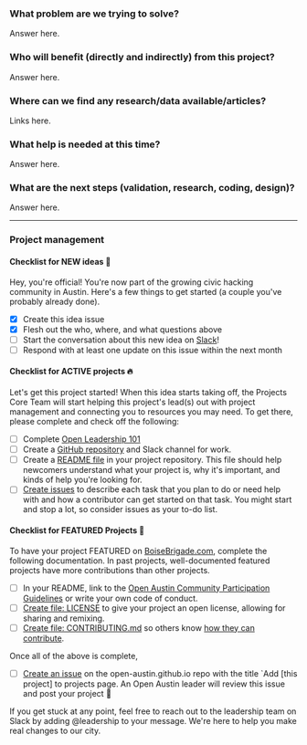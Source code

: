 <!--- Keep everything below and click 'Submit new issue'  --->

### What problem are we trying to solve?

Answer here.


### Who will benefit (directly and indirectly) from this project?

Answer here.


### Where can we find any research/data available/articles?

Links here.


### What help is needed at this time?

Answer here.


### What are the next steps (validation, research, coding, design)?

Answer here.

----
<!--- You can skip the following for now, but come back to it later!  --->

### Project management

#### Checklist for NEW ideas :baby:
Hey, you're official! You're now part of the growing civic hacking community in Austin. Here's a few things to get started (a couple you've probably already done).

- [x] Create this idea issue
- [x] Flesh out the who, where, and what questions above
- [ ] Start the conversation about this new idea on [Slack](https://openaustin-slackin.herokuapp.com/)!
- [ ] Respond with at least one update on this issue within the next month

#### Checklist for ACTIVE projects :fire:
Let's get this project started! When this idea starts taking off, the Projects Core Team will start helping this project's lead(s) out with project management and connecting you to resources you may need. To get there, please complete and check off the following:

- [ ] Complete [Open Leadership 101](https://mozilla.teachable.com/p/open-leadership-101)
- [ ] Create a [GitHub repository](https://github.com/new) and Slack channel for work.
- [ ] Create a [README file](https://mozilla.github.io/open-leadership-training-series/articles/opening-your-project/write-a-great-project-readme/) in your project repository. This file should help newcomers understand what your project is, why it's important, and kinds of help you're looking for.
- [ ] [Create issues](https://mozilla.github.io/open-leadership-training-series/articles/get-your-project-online/project-set-up-for-collaboration-with-github/#assignment--add-your-first-issue) to describe each task that you plan to do or need help with and how a contributor can get started on that task. You might start and stop a lot, so consider issues as your to-do list.

#### Checklist for FEATURED Projects :tada:
To have your project FEATURED on [BoiseBrigade.com](https://boisebrigade.com/), complete the following documentation. In past projects, well-documented featured projects have more contributions than other projects.

* [ ] In your README, link to the [Open Austin Community Participation Guidelines](https://docs.google.com/document/d/1OujyBccPpepUXSY5_nP3alzvd81WlCKSeSf_-sU5K-U/edit?usp=sharing) or write your own code of conduct.
* [ ] [Create file: LICENSE](http://choosealicense.com/) to give your project an open license, allowing for sharing and remixing.
* [ ] [Create file: CONTRIBUTING.md](https://github.com/acabunoc/mozsprint-repo-template/blob/master/CONTRIBUTING.md) so others know [how they can contribute](https://mozilla.github.io/open-leadership-training-series/articles/building-communities-of-contributors/write-contributor-guidelines/).

Once all of the above is complete,
- [ ] [Create an issue](https://github.com/open-austin/open-austin.github.io/issues/new) on the open-austin.github.io repo with the title `Add [this project] to projects page. An Open Austin leader will review this issue and post your project :balloon:

If you get stuck at any point, feel free to reach out to the leadership team on Slack by adding @leadership to your message. We're here to help you make real changes to our city.
